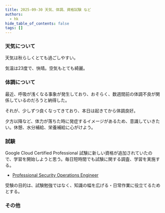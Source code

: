 ```yaml
---
title: 2025-09-30 天気、体調、資格試験 など
authors:
  - hk
hide_table_of_contents: false
tags: []
---
```

### 天気について

天気は秋らしくとても過ごしやすい。

気温は23度で、快晴。空気もとても綺麗。

<!-- truncate -->


### 体調について

最近、呼吸が浅くなる事象が発生しており、おそらく、数週間前の体調不良が関係しているのだろうと納得した。

それが、少しずつ良くなってきており、本日は起きてから体調良好。

夕方以降など、体力が落ちた時に発症するイメージがあるため、意識していきたい。休憩、水分補給、栄養補給に心がけよう。


### 試験

Google Cloud Certified Professional 試験に新しい資格が追加されていたので、学習を開始しようと思う。毎日短時間でも試験に関する調査、学習を実施する。

- [Professional Security Operations Engineer](https://cloud.google.com/learn/certification/security-operations-engineer?hl=ja)

受験の目的は、試験勉強ではなく、知識の幅を広げる・日常作業に役立てるためとする。

### その他

